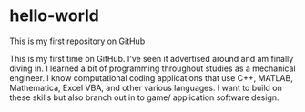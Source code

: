 # hello-world
This is my first repository on GitHub

This is my first time on GitHub. I've seen it advertised around and am finally diving in. I learned a bit of programming throughout studies as a mechanical engineer. I know computational coding applications that use C++, MATLAB, Mathematica, Excel VBA, and other various languages. I want to build on these skills but also branch out in to game/ application software design.
